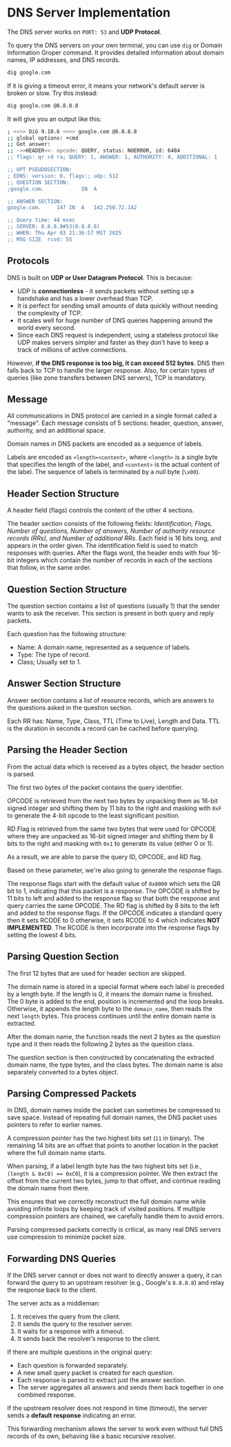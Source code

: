 # DNS Server Implementation

The DNS server works on `PORT: 53` and **UDP Protocol**.

To query the DNS servers on your own terminal, you can use `dig` or Domain Information Groper command. It provides detailed information about domain names, IP addresses, and DNS records.

```bash
dig google.com
```

If it is giving a timeout error, it means your network's default server is broken or slow. Try this instead:

```bash
dig google.com @8.8.8.8
```

It will give you an output like this:

```bash
; <<>> DiG 9.10.6 <<>> google.com @8.8.8.8
;; global options: +cmd
;; Got answer:
;; ->>HEADER<<- opcode: QUERY, status: NOERROR, id: 6484
;; flags: qr rd ra; QUERY: 1, ANSWER: 1, AUTHORITY: 0, ADDITIONAL: 1

;; OPT PSEUDOSECTION:
; EDNS: version: 0, flags:; udp: 512
;; QUESTION SECTION:
;google.com.			IN	A

;; ANSWER SECTION:
google.com.		147	IN	A	142.250.72.142

;; Query time: 44 msec
;; SERVER: 8.8.8.8#53(8.8.8.8)
;; WHEN: Thu Apr 03 21:36:57 MST 2025
;; MSG SIZE  rcvd: 55
```

## Protocols

DNS is built on **UDP or User Datagram Protocol**. This is because:

- UDP is **connectionless** - it sends packets without setting up a handshake and has a lower overhead than TCP.
- It is perfect for sending small amounts of data quickly without needing the complexity of TCP.
- It scales well for huge number of DNS queries happening around the world every second.
- Since each DNS request is independent, using a stateless protocol like UDP makes servers simpler and faster as they don't have to keep a track of millions of active connections.

However, **if the DNS response is too big, it can exceed 512 bytes**. DNS then falls back to TCP to handle the larger response. Also, for certain types of queries (like zone transfers between DNS servers), TCP is mandatory.

## Message

All communications in DNS protocol are carried in a single format called a "message". Each message consists of 5 sections: header, question, answer, authority, and an additional space.

Domain names in DNS packets are encoded as a sequence of labels.

Labels are encoded as `<length><content>`, where `<length>` is a single byte that specifies the length of the label, and `<content>` is the actual content of the label. The sequence of labels is terminated by a null byte (`\x00`).

## Header Section Structure

A header field (flags) controls the content of the other 4 sections.

The header section consists of the following fields: _Identification, Flags, Number of questions, Number of answers, Number of authority resource records (RRs), and Number of additional RRs_. Each field is 16 bits long, and appears in the order given. The identification field is used to match responses with queries. After the flags word, the header ends with four 16-bit integers which contain the number of records in each of the sections that follow, in the same order.

## Question Section Structure

The question section contains a list of questions (usually 1) that the sender wants to ask the receiver. This section is present in both query and reply packets.

Each question has the following structure:

- Name: A domain name, represented as a sequence of labels.
- Type: The type of record.
- Class; Usually set to 1.

## Answer Section Structure

Answer section contains a list of resource records, which are answers to the questions asked in the question section.

Each RR has: Name, Type, Class, TTL (Time to Live), Length and Data. TTL is the duration in seconds a record can be cached before querying.

## Parsing the Header Section

From the actual data which is received as a bytes object, the header section is parsed.

The first two bytes of the packet contains the query identifier.

OPCODE is retrieved from the next two bytes by unpacking them as 16-bit signed integer and shifting them by 11 bits to the right and masking with `0xF` to generate the 4-bit opcode to the least significant position.

RD Flag is retrieved from the same two bytes that were used for OPCODE where they are unpacked as 16-bit signed integer and shifting them by 8 bits to the right and masking with `0x1` to generate its value (either 0 or 1).

As a result, we are able to parse the query ID, OPCODE, and RD flag.

Based on these parameter, we're also going to generate the response flags.

The response flags start with the default value of `0x8000` which sets the QR bit to 1, indicating that this packet is a response. The OPCODE is shifted by 11 bits to left and added to the response flag so that both the response and query carries the same OPCODE. The RD flag is shifted by 8 bits to the left and added to the response flags. If the OPCODE indicates a standard query then it sets RCODE to 0 otherwise, it sets RCODE to 4 which indicates **NOT IMPLEMENTED**. The RCODE is then incorporate into the response flags by setting the lowest 4 bits.

## Parsing Question Section

The first 12 bytes that are used for header section are skipped.

The domain name is stored in a special format where each label is preceded by a length byte. If the length is 0, it means the domain name is finished. The 0 byte is added to the end, position is incremented and the loop breaks. Otherwise, it appends the length byte to the `domain_name`, then reads the next `length` bytes. This process continues until the entire domain name is extracted.

After the domain name, the function reads the next 2 bytes as the question type and it then reads the following 2 bytes as the question class.

The question section is then constructed by concatenating the extracted domain name, the type bytes, and the class bytes. The domain name is also separately converted to a bytes object.

## Parsing Compressed Packets

In DNS, domain names inside the packet can sometimes be compressed to save space.
Instead of repeating full domain names, the DNS packet uses pointers to refer to earlier names.

A compression pointer has the two highest bits set (`11` in binary). The remaining 14 bits are an offset that points to another location in the packet where the full domain name starts.

When parsing, if a label length byte has the two highest bits set (i.e., `(length & 0xC0) == 0xC0`), it is a compression pointer.
We then extract the offset from the current two bytes, jump to that offset, and continue reading the domain name from there.

This ensures that we correctly reconstruct the full domain name while avoiding infinite loops by keeping track of visited positions. If multiple compression pointers are chained, we carefully handle them to avoid errors.

Parsing compressed packets correctly is critical, as many real DNS servers use compression to minimize packet size.

## Forwarding DNS Queries

If the DNS server cannot or does not want to directly answer a query, it can forward the query to an upstream resolver (e.g., Google's `8.8.8.8`) and relay the response back to the client.

The server acts as a middleman:

1. It receives the query from the client.
2. It sends the query to the resolver server.
3. It waits for a response with a timeout.
4. It sends back the resolver’s response to the client.

If there are multiple questions in the original query:

- Each question is forwarded separately.
- A new small query packet is created for each question.
- Each response is parsed to extract just the answer section.
- The server aggregates all answers and sends them back together in one combined response.

If the upstream resolver does not respond in time (timeout), the server sends a **default response** indicating an error.

This forwarding mechanism allows the server to work even without full DNS records of its own, behaving like a basic recursive resolver.
